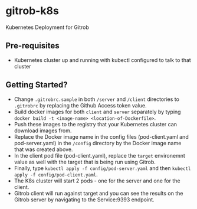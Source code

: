 # gitrob-k8s
Kubernetes Deployment for Gitrob

## Pre-requisites
* Kubernetes cluster up and running with kubectl configured to talk to that cluster

## Getting Started?
* Change `.gitrobrc.sample` in both `/server` and `/client` directories to `.gitrobrc` by replacing the Github Access token value.
* Build docker images for both `client` and `server` separately by typing `docker build -t <image-name> <location-of-Dockerfile>`.
* Push these images to the registry that your Kubernetes cluster can download images from.
* Replace the Docker image name in the config files (pod-client.yaml and pod-server.yaml) in the `/config` directory by the Docker image name that was created above.
* In the client pod file (pod-client.yaml), replace the `target` environemnt value as well with the target that is being run using Gitrob.
* Finally, type `kubectl apply -f config/pod-server.yaml` and then `kubectl apply -f config/pod-client.yaml`.
* The K8s cluster will start 2 pods - one for the server and one for the client.
* Gitrob client will run against target and you can see the results on the Gitrob server by navigating to the Service:9393 endpoint.

